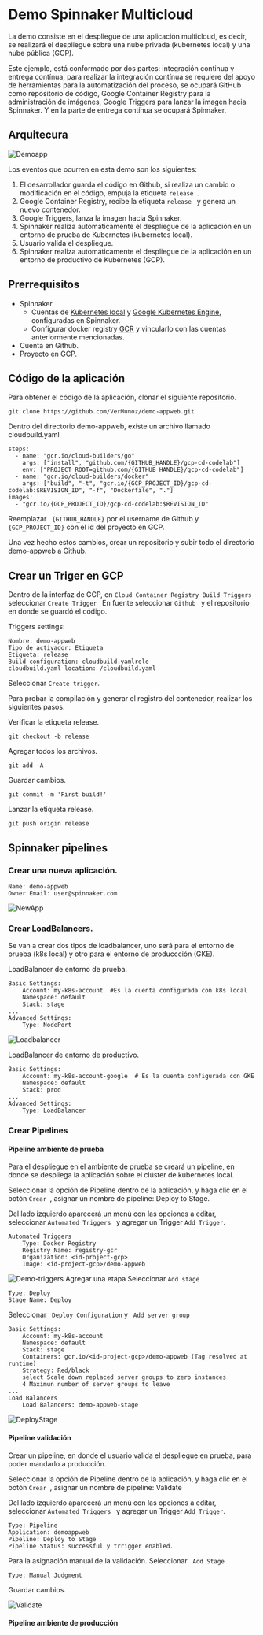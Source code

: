 # Demo Spinnaker Multicloud

La demo consiste en el despliegue de una aplicación multicloud, es decir, se realizará el despliegue sobre una nube privada (kubernetes local) y una nube pública (GCP). 

Este ejemplo, está conformado por dos partes: integración continua y entrega contínua, para realizar la integración contínua se requiere del apoyo de herramientas para la automatización del proceso, se ocupará GitHub como repositorio de código, Google Container Registry para la administración de imágenes, Google Triggers para lanzar la imagen hacia Spinnaker. Y en la parte de entrega contínua se ocupará Spinnaker.  


## Arquitecura

![Demoapp](https://raw.githubusercontent.com/VerMunoz/OpenCloud/master/images/demo-appweb.png)

Los eventos que ocurren en esta demo son los siguientes: 
1. El desarrollador guarda el código en Github, si realiza un cambio o modificación en el código, empuja la etiqueta ``release ``. 
2. Google Container Registry, recibe la etiqueta ``release `` y genera un nuevo contenedor. 
3. Google Triggers, lanza la imagen hacia Spinnaker. 
4. Spinnaker realiza automáticamente el despliegue de la aplicación en un entorno de prueba de Kubernetes (kubernetes local).
5. Usuario valida el despliegue. 
6. Spinnaker realiza automáticamente el despliegue de la aplicación en un entorno de productivo de Kubernetes (GCP).

## Prerrequisitos
 - Spinnaker
    - Cuentas de [Kubernetes local](https://github.com/VerMunoz/OpenCloud/blob/master/docs/spinnaker.md#id2-1y) y [Google Kubernetes Engine](https://github.com/VerMunoz/OpenCloud/blob/master/docs/spinnaker.md#gke), configuradas en Spinnaker.
    - Configurar docker registry [GCR](https://github.com/VerMunoz/OpenCloud/blob/master/docs/spinnaker.md#gcr) y vincularlo con las cuentas anteriormente mencionadas. 
- Cuenta en Github.
- Proyecto en GCP. 


## Código de la aplicación 
Para obtener el código de la aplicación, clonar el siguiente repositorio.
```
git clone https://github.com/VerMunoz/demo-appweb.git
```
Dentro del directorio demo-appweb, existe un archivo llamado cloudbuild.yaml
```
steps:
  - name: "gcr.io/cloud-builders/go"
    args: ["install", "github.com/{GITHUB_HANDLE}/gcp-cd-codelab"]
    env: ["PROJECT_ROOT=github.com/{GITHUB_HANDLE}/gcp-cd-codelab"]
  - name: "gcr.io/cloud-builders/docker"
    args: ["build", "-t", "gcr.io/{GCP_PROJECT_ID}/gcp-cd-codelab:$REVISION_ID", "-f", "Dockerfile", "."]
images:
  - "gcr.io/{GCP_PROJECT_ID}/gcp-cd-codelab:$REVISION_ID"
```
Reemplazar `` {GITHUB_HANDLE}`` por el username de Github y ``{GCP_PROJECT_ID}`` con el id del proyecto en GCP. 

Una vez hecho estos cambios, crear un repositorio y subir todo el directorio demo-appweb a Github.

## Crear un Triger en GCP 

Dentro de la interfaz de GCP, en ``Cloud Container Registry Build Triggers `` seleccionar  ``Create Trigger ``
En fuente seleccionar ``Github `` y el repositorio en donde se guardó el código. 

Triggers settings: 
```
Nombre: demo-appweb
Tipo de activador: Etiqueta
Etiqueta: release 
Build configuration: cloudbuild.yamlrele
cloudbuild.yaml location: /cloudbuild.yaml
```
Seleccionar `` Create trigger ``.

Para probar la compilación y generar el registro del contenedor, realizar los siguientes pasos. 

Verificar la etiqueta release.
```
git checkout -b release
```
Agregar todos los archivos. 
```
git add -A 
```
Guardar cambios. 
```
git commit -m 'First build!'
```
Lanzar la etiqueta release. 
```
git push origin release
```
## Spinnaker pipelines

### Crear una nueva aplicación. 
```
Name: demo-appweb
Owner Email: user@spinnaker.com
```
![NewApp](https://raw.githubusercontent.com/VerMunoz/OpenCloud/master/images/demo-createapp.png)

### Crear LoadBalancers. 
Se van a crear dos tipos de loadbalancer, uno será para el entorno de prueba (k8s local)  y otro para el entorno de produccción (GKE). 

LoadBalancer de entorno de prueba.
```
Basic Settings:
    Account: my-k8s-account  #Es la cuenta configurada con k8s local
    Namespace: default
    Stack: stage 
...
Advanced Settings: 
    Type: NodePort
```
![Loadbalancer](https://raw.githubusercontent.com/VerMunoz/OpenCloud/master/images/demo-createlb.png)

LoadBalancer de entorno de productivo. 
```
Basic Settings:
    Account: my-k8s-account-google  # Es la cuenta configurada con GKE
    Namespace: default
    Stack: prod
...
Advanced Settings: 
    Type: LoadBalancer
```
### Crear Pipelines
#### Pipeline ambiente de prueba 
Para el despliegue en el ambiente de prueba se creará un pipeline, en donde se despliega la aplicación sobre el clúster de kubernetes local.

Seleccionar la opción de Pipeline dentro de la aplicación, y haga clic en el botón ``Crear ``, asignar un nombre de pipeline: Deploy to Stage. 

Del lado izquierdo aparecerá un menú con las opciones a editar, seleccionar ``Automated Triggers `` y agregar un Trigger ``Add Trigger``. 
```
Automated Triggers
    Type: Docker Registry 
    Registry Name: registry-gcr 
    Organization: <id-project-gcp>
    Image: <id-project-gcp>/demo-appweb
```
![Demo-triggers](https://raw.githubusercontent.com/VerMunoz/OpenCloud/master/images/demo-triggers.png)
Agregar una etapa
Seleccionar `` Add stage `` 
```
Type: Deploy 
Stage Name: Deploy 
```
Seleccionar `` Deploy Configuration`` y `` Add server group`` 
```
Basic Settings:
    Account: my-k8s-account 
    Namespace: default
    Stack: stage
    Containers: gcr.io/<id-project-gcp>/demo-appweb (Tag resolved at runtime)
    Strategy: Red/black
    select Scale down replaced server groups to zero instances
    4 Maximun number of server groups to leave
...
Load Balancers
    Load Balancers: demo-appweb-stage
```
![DeployStage](https://raw.githubusercontent.com/VerMunoz/OpenCloud/master/images/demo-deploystage.png)

#### Pipeline validación 
Crear un pipeline, en donde el usuario valida el despliegue en prueba, para poder mandarlo a producción. 

Seleccionar la opción de Pipeline dentro de la aplicación, y haga clic en el botón ``Crear ``, asignar un nombre de pipeline: Validate 

Del lado izquierdo aparecerá un menú con las opciones a editar, seleccionar ``Automated Triggers `` y agregar un Trigger ``Add Trigger``. 
```
Type: Pipeline
Application: demoappweb
Pipeline: Deploy to Stage
Pipeline Status: successful y trrigger enabled. 
```

Para la asignación manual de la validación. 
Seleccionar `` Add Stage``
```
Type: Manual Judgment 
```
Guardar cambios.

![Validate](https://raw.githubusercontent.com/VerMunoz/OpenCloud/master/images/demo-validate.png)

#### Pipeline ambiente de producción 


